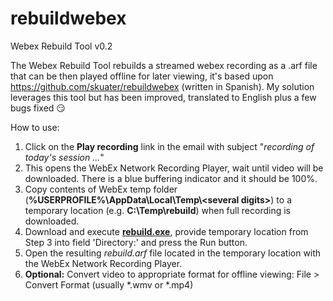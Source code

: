 # rebuildwebex
Webex Rebuild Tool v0.2

The Webex Rebuild Tool rebuilds a streamed webex recording as a .arf file that can be then played offline for later viewing, it's based upon https://github.com/skuater/rebuildwebex (written in Spanish). My solution leverages this tool but has been improved, translated to English plus a few bugs fixed :smirk:

How to use:
1. Click on the **Play recording** link in the email with subject "*recording of today's session ...*"
2. This opens the WebEx Network Recording Player, wait until video will be downloaded. There is a blue buffering indicator and it should be 100%.
3. Copy contents of WebEx temp folder (**%USERPROFILE%\AppData\Local\Temp\\\<several digits>**) to a temporary location (e.g. **C:\Temp\rebuild**) when full recording is downloaded.
4. Download and execute **[rebuild.exe](https://raw.githubusercontent.com/BrendanCrowleyACI/rebuildwebex/master/bin/rebuild.exe)**, provide temporary location from Step 3 into field 'Directory:' and press the Run button.
5. Open the resulting *rebuild.arf* file located in the temporary location with the WebEx Network Recording Player.
6. **Optional:** Convert video to appropriate format for offline viewing: File > Convert Format (usually *.wmv or *.mp4)
